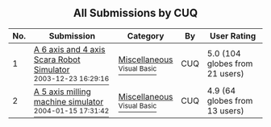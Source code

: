 ﻿<div align="center">

## All Submissions by CUQ

</div>

No.  | Submission | Category | By   | User Rating
---- | ---------- | -------- | ---- | -----------
1 | [A 6 axis and 4 axis Scara Robot  Simulator<br /><sup>2003-12-23 16:29:16</sup>](https://github.com/Planet-Source-Code/cuq-a-6-axis-and-4-axis-scara-robot-simulator__1-51247) | [Miscellaneous<br /><sup>Visual Basic</sup>](../ByCategory/miscellaneous__1-1.md) | CUQ | 5.0 (104 globes from 21 users)
2 | [A 5 axis milling machine simulator<br /><sup>2004-01-15 17:31:42</sup>](https://github.com/Planet-Source-Code/cuq-a-5-axis-milling-machine-simulator__1-51046) | [Miscellaneous<br /><sup>Visual Basic</sup>](../ByCategory/miscellaneous__1-1.md) | CUQ | 4.9 (64 globes from 13 users)
